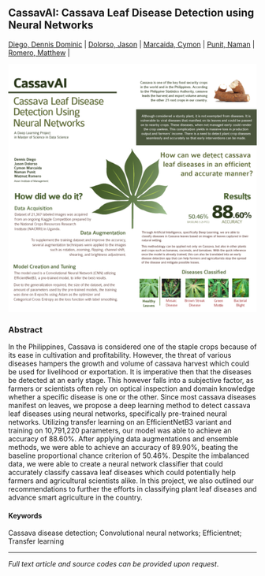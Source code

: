 ## CassavAI: Cassava Leaf Disease Detection using Neural Networks


[Diego, Dennis Dominic](https://www.linkedin.com/in/dennis-dominic-diego) | 
[Dolorso, Jason](https://www.linkedin.com/in/jasondolorso/) | 
[Marcaida, Cymon](https://www.linkedin.com/in/cymonmarcaida/) | 
[Punit, Naman](https://www.linkedin.com/in/naman-punit-42673319) | 
[Romero, Matthew](https://www.linkedin.com/in/matmatromero) | 

<img src="images/Cassava.png">

### Abstract

In the Philippines, Cassava is considered one of the staple crops because of its ease in cultivation and profitability. However, the threat of various diseases hampers the growth and volume of cassava harvest which could be used for livelihood or exportation. It is imperative then that the diseases be detected at an early stage. This however falls into a subjective factor, as farmers or scientists often rely on optical inspection and domain knowledge whether a specific disease is one or the other. Since most cassava diseases manifest on leaves, we propose a deep learning method to detect cassava leaf diseases using neural networks, specifically pre-trained neural networks. Utilizing transfer learning on an EfficientNetB3 variant and training on 10,791,220 parameters, our model was able to achieve an accuracy of 88.60%. After applying data augmentations and ensemble methods, we were able to achieve an accuracy of 89.90%, beating the baseline proportional chance criterion of 50.46%. Despite the imbalanced data, we were able to create a neural network classifier that could accurately classify cassava leaf diseases which could potentially help farmers and agricultural scientists alike. In this project, we also outlined our recommendations to further the efforts in classifying plant leaf diseases and advance smart agriculture in the country.

#### Keywords

Cassava disease detection; Convolutional neural networks; Efficientnet; Transfer learning


---

*Full text article and source codes can be provided upon request*.


